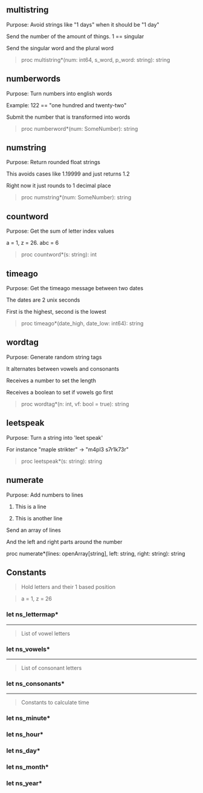 ## multistring

Purpose: Avoid strings like "1 days" when it should be "1 day"

Send the number of the amount of things. 1 == singular

Send the singular word and the plural word

>proc multistring*(num: int64, s_word, p_word: string): string

## numberwords

Purpose: Turn numbers into english words

Example: 122 == "one hundred and twenty-two"

Submit the number that is transformed into words

>proc numberword*(num: SomeNumber): string

## numstring

Purpose: Return rounded float strings

This avoids cases like 1.19999 and just returns 1.2

Right now it just rounds to 1 decimal place

>proc numstring*(num: SomeNumber): string

## countword

Purpose: Get the sum of letter index values

a = 1, z = 26. abc = 6

>proc countword*(s: string): int

## timeago


Purpose: Get the timeago message between two dates

The dates are 2 unix seconds

First is the highest, second is the lowest

>proc timeago*(date_high, date_low: int64): string

## wordtag

Purpose: Generate random string tags

It alternates between vowels and consonants

Receives a number to set the length

Receives a boolean to set if vowels go first

>proc wordtag*(n: int, vf: bool = true): string

## leetspeak

Purpose: Turn a string into 'leet speak'

For instance "maple strikter" -> "m4pl3 s7r1k73r"

>proc leetspeak*(s: string): string

## numerate

Purpose: Add numbers to lines

1) This is a line

2) This is another line

Send an array of lines

And the left and right parts around the number

proc numerate*(lines: openArray[string], left: string, right: string): string

## Constants

> Hold letters and their 1 based position

> a = 1, z = 26

### let ns_lettermap*

---

> List of vowel letters

### let ns_vowels*

---

> List of consonant letters

### let ns_consonants*

---

> Constants to calculate time

### let ns_minute*

### let ns_hour*

### let ns_day*

### let ns_month*

### let ns_year*